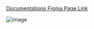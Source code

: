 [Documentations Figma Page Link](https://www.figma.com/design/3jvUHFVgUb040v8yKbFrGv/Tink.ai?node-id=2-14012)


![image](https://github.com/user-attachments/assets/e3620be9-183c-4245-bd56-37ec9e19ecd4)
